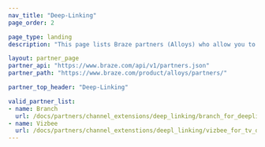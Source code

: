 ```yaml
---
nav_title: "Deep-Linking"
page_order: 2

page_type: landing
description: "This page lists Braze partners (Alloys) who allow you to work with advanced deep linking."

layout: partner_page
partner_api: "https://www.braze.com/api/v1/partners.json"
partner_path: "https://www.braze.com/product/alloys/partners/"

partner_top_header: "Deep-Linking"

valid_partner_list:
- name: Branch
  url: /docs/partners/channel_extensions/deep_linking/branch_for_deeplinking/
- name: Vizbee
  url: /docs/partners/channel_extenstions/deepl_linking/vizbee_for_tv_deeplinking/
---
```

